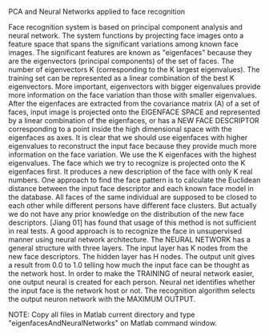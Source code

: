 PCA and Neural Networks applied to face recognition

Face recognition system is based on principal component analysis and neural network. The system functions by projecting face images onto a feature space that spans the significant variations among known face images. The significant features are known as "eigenfaces" because they are the eigenvectors (principal components) of the set of faces. The number of eigenvectors K (corresponding to the K largest eigenvalues). The training set can be represented as a linear combination of the best K eigenvectors. More important, eigenvectors with bigger eigenvalues provide more information on the face variation than those with smaller eigenvalues. After the eigenfaces are extracted from the covariance matrix (A) of a set of faces, input image is projected onto the EIGENFACE SPACE and represented by a linear combination of the eigenfaces, or has a NEW FACE DESCRIPTOR corresponding to a point inside the high dimensional space with the eigenfaces as axes. It is clear that we should use eigenfaces with higher eigenvalues to reconstruct the input face because they provide much more information on the face variation. We use the K eigenfaces with the highest eigenvalues. The face which we try to recognize is projected onto the K eigenfaces first. It produces a new description of the face with only K real numbers. One approach to find the face pattern is to calculate the Euclidean distance between the input face descriptor and each known face model in the database. All faces of the same individual are supposed to be closed to each other while different persons have different face clusters. But actually we do not have any prior knowledge on the distribution of the new face descriptors. [Jiang 01] has found that usage of this method is not sufficient in real tests. A good approach is to recognize the face in unsupervised manner using neural network architecture. The NEURAL NETWORK has a general structure with three layers. The input layer has K nodes from the new face descriptors. The hidden layer has H nodes. The output unit gives a result from 0.0 to 1.0 telling how much the input face can be thought as the network host. In order to make the TRAINING of neural network easier, one output neural is created for each person. Neural net identifies whether the input face is the network host or not. The recognition algorithm selects the output neuron network with the MAXIMUM OUTPUT.

NOTE: Copy all files in Matlab current directory and type "eigenfacesAndNeuralNetworks" on Matlab command window.
